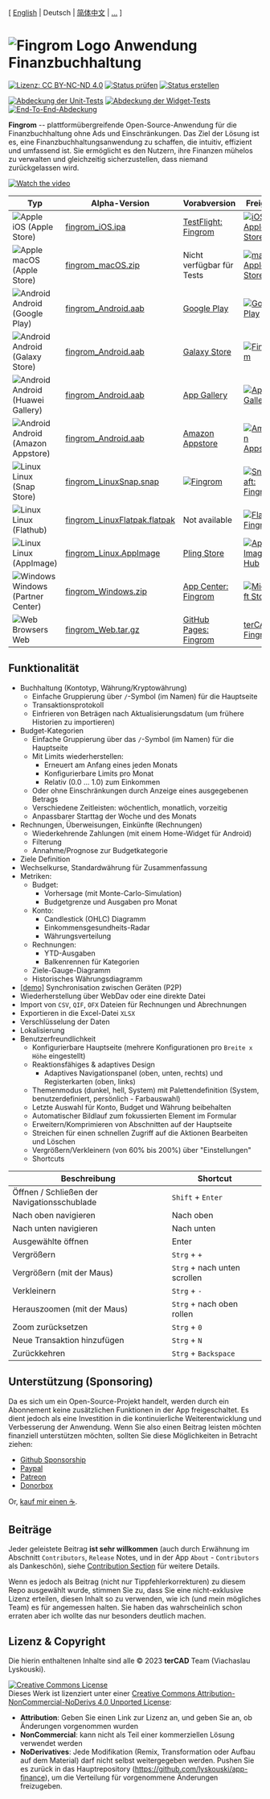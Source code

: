 [ [English](./README.md) | Deutsch | [简体中文](./README_zh-CN.md) | [...](./assets/l10n/about_de.md) ]

# ![Fingrom Logo](./docs/design-flow/logo/main.svg) Anwendung Finanzbuchhaltung
[![Lizenz: CC BY-NC-ND 4.0](https://img.shields.io/badge/License-CC_BY--NC--ND_4.0-lightgrey.svg)](https://creativecommons.org/licenses/by-nc-nd/4.0/)
[![Status prüfen](https://github.com/lyskouski/app-finance/actions/workflows/push_to_main.yml/badge.svg?branch=main)](https://github.com/lyskouski/app-finance/actions/workflows/push_to_main.yml)
[![Status erstellen](https://github.com/lyskouski/app-finance/actions/workflows/build.yml/badge.svg)](https://github.com/lyskouski/app-finance/actions/workflows/build.yml)

[![Abdeckung der Unit-Tests](https://lyskouski.github.io/app-finance/coverage/unit_coverage_badge.svg)](https://lyskouski.github.io/app-finance/coverage/unit/index.html)
[![Abdeckung der Widget-Tests](https://lyskouski.github.io/app-finance/coverage/widget_coverage_badge.svg)](https://lyskouski.github.io/app-finance/coverage/widget/index.html)
[![End-To-End-Abdeckung](https://lyskouski.github.io/app-finance/coverage/e2e_coverage_badge.svg)](https://lyskouski.github.io/app-finance/coverage/e2e/index.html)

**Fingrom** -- plattformübergreifende Open-Source-Anwendung für die Finanzbuchhaltung ohne Ads und Einschränkungen. Das
Ziel der Lösung ist es, eine Finanzbuchhaltungsanwendung zu schaffen, die intuitiv, effizient und umfassend ist. Sie
ermöglicht es den Nutzern, ihre Finanzen mühelos zu verwalten und gleichzeitig sicherzustellen, dass niemand
zurückgelassen wird.


[![Watch the video](./docs/marketing-flow/presentation_video.png)](https://youtu.be/7hVGHYNzlQU)


| Typ                      | Alpha-Version         | Vorabversion                  | Freigabe                      |
| ------------------------ | ----------------------| ----------------------------- | ----------------------------- |
| ![Apple](./docs/design-flow/icons/apple.png) iOS (Apple Store)        | [fingrom_iOS.ipa](https://github.com/lyskouski/app-finance/releases/latest) | [TestFlight: Fingrom](https://testflight.apple.com/join/93ECy9ZB) | [![iOS Apple Store](./docs/design-flow/badges/ios.png)](https://apps.apple.com/us/app/fingrom/id6463955600) |
| ![Apple](./docs/design-flow/icons/apple.png) macOS (Apple Store)      | [fingrom_macOS.zip](https://github.com/lyskouski/app-finance/releases/latest) | Nicht verfügbar für Tests | [![macOS Apple Store](./docs/design-flow/badges/macos.png)](https://apps.apple.com/us/app/fingrom/id6463955600) |
| ![Android](./docs/design-flow/icons/android.png) Android (Google Play)    | [fingrom_Android.aab](https://github.com/lyskouski/app-finance/releases/latest) | [Google Play](https://play.google.com/store/apps/details?id=com.tercad.fingrom) | [![Google Play](./docs/design-flow/badges/google.png)](https://play.google.com/store/apps/details?id=com.tercad.fingrom) |
| ![Android](./docs/design-flow/icons/android.png) Android (Galaxy Store)   | [fingrom_Android.aab](https://github.com/lyskouski/app-finance/releases/latest) | [Galaxy Store](https://galaxystore.samsung.com/detail/com.tercad.fingrom) | [![Fingrom](./docs/design-flow/badges/galaxy-store.png)](https://galaxy.store/apFinance) |
| ![Android](./docs/design-flow/icons/android.png) Android (Huawei Gallery) | [fingrom_Android.aab](https://github.com/lyskouski/app-finance/releases/latest) | [App Gallery](https://appgallery.huawei.com/#/app/C109437079) | [![App Gallery](./docs/design-flow/badges/huawei.png)](https://appgallery.huawei.com/#/app/C109437079) |
| ![Android](./docs/design-flow/icons/android.png) Android (Amazon Appstore) | [fingrom_Android.aab](https://github.com/lyskouski/app-finance/releases/latest) | [Amazon Appstore](https://www.amazon.com/gp/product/B0DKFNJ45R) | [![Amazon Appstore](./docs/design-flow/badges/amazon.png)](https://www.amazon.com/gp/product/B0DKFNJ45R) |
| ![Linux](./docs/design-flow/icons/linux.png) Linux (Snap Store)       | [fingrom_LinuxSnap.snap](https://github.com/lyskouski/app-finance/releases/latest) | [![Fingrom](https://snapcraft.io/fingrom/badge.svg)](https://snapcraft.io/fingrom) | [![Snapcraft: Fingrom](./docs/design-flow/badges/snap-store.png)](https://snapcraft.io/fingrom) |
| ![Linux](./docs/design-flow/icons/linux.png) Linux (Flathub)          | [fingrom_LinuxFlatpak.flatpak](https://github.com/lyskouski/app-finance/releases/latest)  | Not available | [ ![Flathub: Fingrom](./docs/design-flow/badges/flathub.png) ](https://flathub.org/apps/com.tercad.fingrom) |
| ![Linux](./docs/design-flow/icons/linux.png) Linux (AppImage)         | [fingrom_Linux.AppImage](https://github.com/lyskouski/app-finance/releases/latest) | [Pling Store](https://www.pling.com/p/2173504/) | [![App Image Hub](./docs/design-flow/badges/appimagehub.png)](https://www.appimagehub.com/p/2173504) |
| ![Windows](./docs/design-flow/icons/windows.png) Windows (Partner Center) | [fingrom_Windows.zip](https://github.com/lyskouski/app-finance/releases/latest) | [App Center: Fingrom](https://appcenter.ms/orgs/terCAD/apps/Fingrom) | [![Microsoft Store](./docs/design-flow/badges/windows.png)](https://apps.microsoft.com/detail/fingrom/9NNPDJ2ST0HV) |
| ![Web Browsers](./docs/design-flow/icons/web.png) Web                      | [fingrom_Web.tar.gz](https://github.com/lyskouski/app-finance/releases/latest) | [GitHub Pages: Fingrom](https://lyskouski.github.io/app-finance/) | [terCAD: Fingrom](https://tercad.com/app/finance/index.html) |


## Funktionalität
- Buchhaltung (Kontotyp, Währung/Kryptowährung)
  - Einfache Gruppierung über `/`-Symbol (im Namen) für die Hauptseite
  - Transaktionsprotokoll
  - Einfrieren von Beträgen nach Aktualisierungsdatum (um frühere Historien zu importieren)
- Budget-Kategorien
  - Einfache Gruppierung über das `/`-Symbol (im Namen) für die Hauptseite
  - Mit Limits wiederherstellen:
    - Erneuert am Anfang eines jeden Monats
    - Konfigurierbare Limits pro Monat
    - Relativ (0.0 ... 1.0) zum Einkommen
  - Oder ohne Einschränkungen durch Anzeige eines ausgegebenen Betrags
  - Verschiedene Zeitleisten: wöchentlich, monatlich, vorzeitig
  - Anpassbarer Starttag der Woche und des Monats
- Rechnungen, Überweisungen, Einkünfte (Rechnungen)
  - Wiederkehrende Zahlungen (mit einem Home-Widget für Android)
  - Filterung
  - Annahme/Prognose zur Budgetkategorie
- Ziele Definition
- Wechselkurse, Standardwährung für Zusammenfassung
- Metriken:
  - Budget:
    - Vorhersage (mit Monte-Carlo-Simulation)
    - Budgetgrenze und Ausgaben pro Monat
  - Konto:
    - Candlestick (OHLC) Diagramm
    - Einkommensgesundheits-Radar
    - Währungsverteilung
  - Rechnungen:
    - YTD-Ausgaben
    - Balkenrennen für Kategorien
  - Ziele-Gauge-Diagramm
  - Historisches Währungsdiagramm
- [[demo]](https://youtu.be/RccQ8JpfJs4) Synchronisation zwischen Geräten (P2P)
- Wiederherstellung über WebDav oder eine direkte Datei
- Import von `CSV`, `QIF`, `OFX` Dateien für Rechnungen und Abrechnungen
- Exportieren in die Excel-Datei `XLSX`
- Verschlüsselung der Daten
- Lokalisierung
- Benutzerfreundlichkeit
  - Konfigurierbare Hauptseite (mehrere Konfigurationen pro `Breite x Höhe` eingestellt)
  - Reaktionsfähiges & adaptives Design
    - Adaptives Navigationspanel (oben, unten, rechts) und Registerkarten (oben, links)
  - Themenmodus (dunkel, hell, System) mit Palettendefinition (System, benutzerdefiniert, persönlich - Farbauswahl)
  - Letzte Auswahl für Konto, Budget und Währung beibehalten
  - Automatischer Bildlauf zum fokussierten Element im Formular
  - Erweitern/Komprimieren von Abschnitten auf der Hauptseite
  - Streichen für einen schnellen Zugriff auf die Aktionen Bearbeiten und Löschen
  - Vergrößern/Verkleinern (von 60% bis 200%) über "Einstellungen"
  - Shortcuts

| Beschreibung                        | Shortcut                       |
| ----------------------------------- | ------------------------------ |
| Öffnen / Schließen der Navigationsschublade | `Shift` + `Enter`      |
| Nach oben navigieren                | Nach oben                      |
| Nach unten navigieren               | Nach unten                     |
| Ausgewählte öffnen                  | Enter                          |
| Vergrößern                          | `Strg` + `+`                   |
| Vergrößern (mit der Maus)           | `Strg` + nach unten scrollen   |
| Verkleinern                         | `Strg` + `-`                   |
| Herauszoomen (mit der Maus)         | `Strg` + nach oben rollen      |
| Zoom zurücksetzen                   | `Strg` + `0`                   |
| Neue Transaktion hinzufügen         | `Strg` + `N`                   |
| Zurückkehren                        | `Strg` + `Backspace`           |
<!--
| Selektiertes Element bearbeiten     | `Strg` + `E`                   |
| Ausgewählten Eintrag löschen        | `Strg` + `D`                   |
-->

## Unterstützung (Sponsoring)

Da es sich um ein Open-Source-Projekt handelt, werden durch ein Abonnement keine zusätzlichen Funktionen in der App
freigeschaltet. Es dient jedoch als eine Investition in die kontinuierliche Weiterentwicklung und Verbesserung der
Anwendung. Wenn Sie also einen Beitrag leisten möchten finanziell unterstützen möchten, sollten Sie diese Möglichkeiten
in Betracht ziehen:

* [Github Sponsorship](https://github.com/users/lyskouski/sponsorship)
* [Paypal](https://www.paypal.me/terCAD)
* [Patreon](https://www.patreon.com/terCAD)
* [Donorbox](https://donorbox.org/tercad)

Or, [kauf mir einen :coffee:](https://www.buymeacoffee.com/lyskouski).

## Beiträge

Jeder geleistete Beitrag **ist sehr willkommen** (auch durch Erwähnung im Abschnitt `Contributors`, `Release` Notes,
und in der App `About` - `Contributors` als Dankeschön), siehe [Contribution Section](./CONTRIBUTING_de.md) für weitere
Details.

Wenn es jedoch als Beitrag (nicht nur Tippfehlerkorrekturen) zu diesem Repo ausgewählt wurde, stimmen Sie zu, dass Sie
eine nicht-exklusive Lizenz erteilen, diesen Inhalt so zu verwenden, wie ich (und mein mögliches Team) es für angemessen
halten. Sie haben das wahrscheinlich schon erraten aber ich wollte das nur besonders deutlich machen.

## Lizenz & Copyright

Die hierin enthaltenen Inhalte sind alle &copy; 2023 **terCAD** Team (Viachaslau Lyskouski).

<a rel="license" href="http://creativecommons.org/licenses/by-nc-nd/4.0/"><img alt="Creative Commons License" style="border-width:0" src="https://i.creativecommons.org/l/by-nc-nd/4.0/88x31.png" /></a><br />Dieses Werk ist lizenziert unter einer <a rel="license" href="http://creativecommons.org/licenses/by-nc-nd/4.0/">Creative Commons Attribution-NonCommercial-NoDerivs 4.0 Unported License</a>:
- **Attribution**: Geben Sie einen Link zur Lizenz an, und geben Sie an, ob Änderungen vorgenommen wurden
- **NonCommercial**: kann nicht als Teil einer kommerziellen Lösung verwendet werden
- **NoDerivatives**: Jede Modifikation (Remix, Transformation oder Aufbau auf dem Material) darf nicht selbst
  weitergegeben werden. Pushen Sie es zurück in das Hauptrepository (https://github.com/lyskouski/app-finance), um die
  Verteilung für vorgenommene Änderungen freizugeben.
